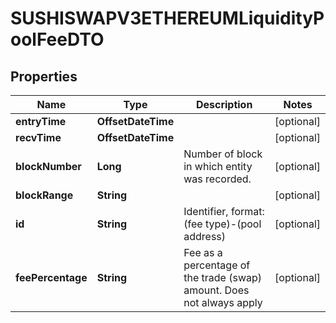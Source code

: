 

# SUSHISWAPV3ETHEREUMLiquidityPoolFeeDTO



## Properties

| Name | Type | Description | Notes |
|------------ | ------------- | ------------- | -------------|
|**entryTime** | **OffsetDateTime** |  |  [optional] |
|**recvTime** | **OffsetDateTime** |  |  [optional] |
|**blockNumber** | **Long** | Number of block in which entity was recorded. |  [optional] |
|**blockRange** | **String** |  |  [optional] |
|**id** | **String** | Identifier, format: (fee type)-(pool address) |  [optional] |
|**feePercentage** | **String** | Fee as a percentage of the trade (swap) amount. Does not always apply  |  [optional] |



